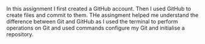 In this assignment I first created a GitHub account. Then I used GitHub to create files and commit to them. THe assingment helped me understand the difference between Git and GitHub as I used the terminal to perform operations on Git and used 
commands configure my Git and initialise a repository. 
